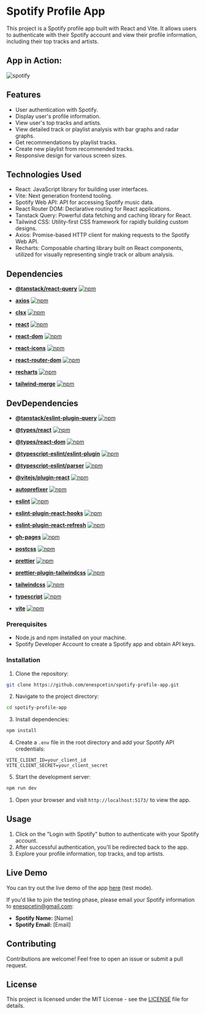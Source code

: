 # Spotify Profile App

This project is a Spotify profile app built with React and Vite. It allows users to authenticate with their Spotify account and view their profile information, including their top tracks and artists.

## App in Action:

![spotify](/assets/spotify.gif)

## Features

- User authentication with Spotify.
- Display user's profile information.
- View user's top tracks and artists.
- View detailed track or playlist analysis with bar graphs and radar graphs.
- Get recommendations by playlist tracks. 
- Create new playlist from recommended tracks.
- Responsive design for various screen sizes.


## Technologies Used

- React: JavaScript library for building user interfaces.
- Vite: Next generation frontend tooling.
- Spotify Web API: API for accessing Spotify music data.
- React Router DOM: Declarative routing for React applications.
- Tanstack Query: Powerful data fetching and caching library for React.
- Tailwind CSS: Utility-first CSS framework for rapidly building custom designs.
- Axios: Promise-based HTTP client for making requests to the Spotify Web API.
- Recharts: Composable charting library built on React components, utilized for visually representing single track or album analysis.

## Dependencies

- **[@tanstack/react-query](https://www.npmjs.com/package/@tanstack/react-query)** [![npm](https://img.shields.io/npm/v/@tanstack/react-query)](https://www.npmjs.com/package/@tanstack/react-query)

- **[axios](https://www.npmjs.com/package/axios)** [![npm](https://img.shields.io/npm/v/axios)](https://www.npmjs.com/package/axios)

- **[clsx](https://www.npmjs.com/package/clsx)** [![npm](https://img.shields.io/npm/v/clsx)](https://www.npmjs.com/package/clsx)

- **[react](https://www.npmjs.com/package/react)** [![npm](https://img.shields.io/npm/v/react)](https://www.npmjs.com/package/react)

- **[react-dom](https://www.npmjs.com/package/react-dom)** [![npm](https://img.shields.io/npm/v/react-dom)](https://www.npmjs.com/package/react-dom)

- **[react-icons](https://www.npmjs.com/package/react-icons)** [![npm](https://img.shields.io/npm/v/react-icons)](https://www.npmjs.com/package/react-icons)

- **[react-router-dom](https://www.npmjs.com/package/react-router-dom)** [![npm](https://img.shields.io/npm/v/react-router-dom)](https://www.npmjs.com/package/react-router-dom)

- **[recharts](https://www.npmjs.com/package/recharts)** [![npm](https://img.shields.io/npm/v/recharts)](https://www.npmjs.com/package/recharts)

- **[tailwind-merge](https://www.npmjs.com/package/tailwind-merge)** [![npm](https://img.shields.io/npm/v/tailwind-merge)](https://www.npmjs.com/package/tailwind-merge)

## DevDependencies

- **[@tanstack/eslint-plugin-query](https://www.npmjs.com/package/@tanstack/eslint-plugin-query)** [![npm](https://img.shields.io/npm/v/@tanstack/eslint-plugin-query)](https://www.npmjs.com/package/@tanstack/eslint-plugin-query)

- **[@types/react](https://www.npmjs.com/package/@types/react)** [![npm](https://img.shields.io/npm/v/@types/react)](https://www.npmjs.com/package/@types/react)

- **[@types/react-dom](https://www.npmjs.com/package/@types/react-dom)** [![npm](https://img.shields.io/npm/v/@types/react-dom)](https://www.npmjs.com/package/@types/react-dom)

- **[@typescript-eslint/eslint-plugin](https://www.npmjs.com/package/@typescript-eslint/eslint-plugin)** [![npm](https://img.shields.io/npm/v/@typescript-eslint/eslint-plugin)](https://www.npmjs.com/package/@typescript-eslint/eslint-plugin)

- **[@typescript-eslint/parser](https://www.npmjs.com/package/@typescript-eslint/parser)** [![npm](https://img.shields.io/npm/v/@typescript-eslint/parser)](https://www.npmjs.com/package/@typescript-eslint/parser)

- **[@vitejs/plugin-react](https://www.npmjs.com/package/@vitejs/plugin-react)** [![npm](https://img.shields.io/npm/v/@vitejs/plugin-react)](https://www.npmjs.com/package/@vitejs/plugin-react)

- **[autoprefixer](https://www.npmjs.com/package/autoprefixer)** [![npm](https://img.shields.io/npm/v/autoprefixer)](https://www.npmjs.com/package/autoprefixer)

- **[eslint](https://www.npmjs.com/package/eslint)** [![npm](https://img.shields.io/npm/v/eslint)](https://www.npmjs.com/package/eslint)

- **[eslint-plugin-react-hooks](https://www.npmjs.com/package/eslint-plugin-react-hooks)** [![npm](https://img.shields.io/npm/v/eslint-plugin-react-hooks)](https://www.npmjs.com/package/eslint-plugin-react-hooks)

- **[eslint-plugin-react-refresh](https://www.npmjs.com/package/eslint-plugin-react-refresh)** [![npm](https://img.shields.io/npm/v/eslint-plugin-react-refresh)](https://www.npmjs.com/package/eslint-plugin-react-refresh)

- **[gh-pages](https://www.npmjs.com/package/gh-pages)** [![npm](https://img.shields.io/npm/v/gh-pages)](https://www.npmjs.com/package/gh-pages)

- **[postcss](https://www.npmjs.com/package/postcss)** [![npm](https://img.shields.io/npm/v/postcss)](https://www.npmjs.com/package/postcss)

- **[prettier](https://www.npmjs.com/package/prettier)** [![npm](https://img.shields.io/npm/v/prettier)](https://www.npmjs.com/package/prettier)

- **[prettier-plugin-tailwindcss](https://www.npmjs.com/package/prettier-plugin-tailwindcss)** [![npm](https://img.shields.io/npm/v/prettier-plugin-tailwindcss)](https://www.npmjs.com/package/prettier-plugin-tailwindcss)

- **[tailwindcss](https://www.npmjs.com/package/tailwindcss)** [![npm](https://img.shields.io/npm/v/tailwindcss)](https://www.npmjs.com/package/tailwindcss)

- **[typescript](https://www.npmjs.com/package/typescript)** [![npm](https://img.shields.io/npm/v/typescript)](https://www.npmjs.com/package/typescript)

- **[vite](https://www.npmjs.com/package/vite)** [![npm](https://img.shields.io/npm/v/vite)](https://www.npmjs.com/package/vite)

### Prerequisites

- Node.js and npm installed on your machine.
- Spotify Developer Account to create a Spotify app and obtain API keys.

### Installation

1. Clone the repository:

```bash
git clone https://github.com/enespcetin/spotify-profile-app.git
```

2. Navigate to the project directory:

```bash
cd spotify-profile-app
```

3. Install dependencies:

```bash
npm install
```

4. Create a `.env` file in the root directory and add your Spotify API credentials:

```plaintext
VITE_CLIENT_ID=your_client_id
VITE_CLIENT_SECRET=your_client_secret
```

5. Start the development server:

```bash
npm run dev
```

1. Open your browser and visit `http://localhost:5173/` to view the app.

## Usage

1. Click on the "Login with Spotify" button to authenticate with your Spotify account.
2. After successful authentication, you'll be redirected back to the app.
3. Explore your profile information, top tracks, and top artists.

## Live Demo

You can try out the live demo of the app [here](https://enesctnn.github.io/spotify-profile-app/) (test mode).

If you'd like to join the testing phase, please email your Spotify information to enespcetin@gmail.com:

- **Spotify Name:** [Name]
- **Spotify Email:** [Email]

## Contributing

Contributions are welcome! Feel free to open an issue or submit a pull request.

## License

This project is licensed under the MIT License - see the [LICENSE](LICENSE) file for details.
